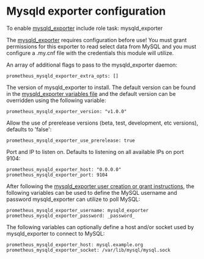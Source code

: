 # Mysqld exporter configuration

To enable [mysqld_exporter](https://github.com/prometheus/mysqld_exporter) include role task: mysqld_exporter

The [mysqld_exporter](https://github.com/prometheus/mysqld_exporter) requires configuration before use! You must grant permissions for this exporter to read select data from MySQL and you must configure a .my.cnf file with the credentials this module will utilize.

An array of additional flags to pass to the mysqld_exporter daemon:

    prometheus_mysqld_exporter_extra_opts: []

The version of mysqld_exporter to install. The default version can be found in the [mysqld_exporter variables file](../vars/software/mysqld_exporter.yml) and the default version can be overridden using the following variable:

    prometheus_mysqld_exporter_version: "v1.0.0"

Allow the use of prerelease versions (beta, test, development, etc versions), defaults to 'false':

    prometheus_mysqld_exporter_use_prerelease: true

Port and IP to listen on. Defaults to listening on all available IPs on port 9104:

    prometheus_mysqld_exporter_host: "0.0.0.0"
    prometheus_mysqld_exporter_port: 9104

After following the [mysqld_exporter user creation or grant instructions](https://github.com/prometheus/mysqld_exporter), the following variables can be used to define the MySQL username and password mysqld_exporter can utilize to poll MySQL:

    prometheus_mysqld_exporter_username: mysqld_exporter
    prometheus_mysqld_exporter_password: _password_

The following variables can optionally define a host and/or socket used by mysqld_exporter to connect to MySQL:

    prometheus_mysqld_exporter_host: mysql.example.org
    prometheus_mysqld_exporter_socket: /var/lib/mysql/mysql.sock
